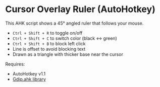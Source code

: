 # Cursor Overlay Ruler (AutoHotkey)

This AHK script shows a 45° angled ruler that follows your mouse.
- `Ctrl + Shift + R` to toggle on/off
- `Ctrl + Shift + C` to switch color (black ↔ green)
- `Ctrl + Shift + B` to block left click
- Line is offset to avoid blocking text
- Drawn as a triangle with thicker base near the cursor

Requires:
- AutoHotkey v1.1
- [Gdip.ahk library](https://github.com/tariqporter/Gdip)

